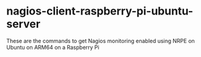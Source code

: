 # nagios-client-raspberry-pi-ubuntu-server
These are the commands to get Nagios monitoring enabled using NRPE on Ubuntu on ARM64 on a Raspberry Pi
